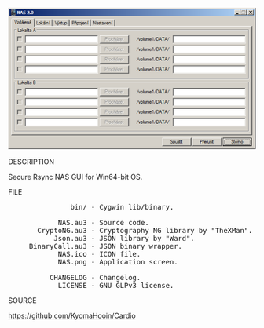 
![NAS](https://github.com/KyomaHooin/Cardio/raw/master/NAS/NAS.png "screenshot")

DESCRIPTION

Secure Rsync NAS GUI for Win64-bit OS.

FILE
<pre>
               bin/ - Cygwin lib/binary.

            NAS.au3 - Source code.
       CryptoNG.au3 - Cryptography NG library by "TheXMan".
           Json.au3 - JSON library by "Ward".
     BinaryCall.au3 - JSON binary wrapper.
            NAS.ico - ICON file.
            NAS.png - Application screen.

          CHANGELOG - Changelog.
            LICENSE - GNU GLPv3 license.
</pre>
SOURCE

https://github.com/KyomaHooin/Cardio

